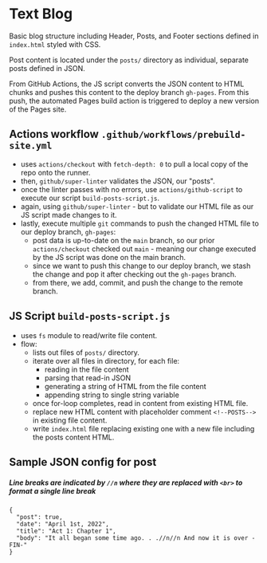 # Text Blog

Basic blog structure including Header, Posts, and Footer sections defined in `index.html` styled with CSS.

Post content is located under the `posts/` directory as individual, separate posts defined in JSON.

From GitHub Actions, the JS script converts the JSON content to HTML chunks and pushes this content to the deploy branch `gh-pages`. From this push, the automated Pages build action is triggered to deploy a new version of the Pages site.

## Actions workflow `.github/workflows/prebuild-site.yml`
- uses `actions/checkout` with `fetch-depth: 0` to pull a local copy of the repo onto the runner.
- then, `github/super-linter` validates the JSON, our "posts".
- once the linter passes with no errors, use `actions/github-script` to execute our script `build-posts-script.js`.
- again, using `github/super-linter` - but to validate our HTML file as our JS script made changes to it.
- lastly, execute multiple `git` commands to push the changed HTML file to our deploy branch, `gh-pages`:
  - post data is up-to-date on the `main` branch, so our prior `actions/checkout` checked out `main` - meaning our change executed by the JS script was done on the main branch.
  - since we want to push this change to our deploy branch, we stash the change and pop it after checking out the `gh-pages` branch.
  - from there, we add, commit, and push the change to the remote branch.

## JS Script `build-posts-script.js`
- uses `fs` module to read/write file content.
- flow:
  - lists out files of `posts/` directory.
  - iterate over all files in directory, for each file:
    - reading in the file content
    - parsing that read-in JSON
    - generating a string of HTML from the file content
    - appending string to single string variable
  - once for-loop completes, read in content from existing HTML file.
  - replace new HTML content with placeholder comment `<!--POSTS-->` in existing file content.
  - write `index.html` file replacing existing one with a new file including the posts content HTML.

## Sample JSON config for post
##### Line breaks are indicated by `//n` where they are replaced with `<br>` to format a single line break
```
{
  "post": true,
  "date": "April 1st, 2022",
  "title": "Act 1: Chapter 1",
  "body": "It all began some time ago. . .//n//n And now it is over -FIN-"
}
```
